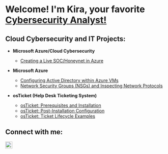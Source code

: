 <h1>Welcome! I'm Kira, your favorite <a href="https://linkedin.com/in/shakiramcdonald">Cybersecurity Analyst!</a></h1>

<h2> Cloud Cybersecurity and IT Projects:</h2>

- <b>Microsoft Azure/Cloud Cybersecurity</b>
  - [Creating a Live SOC/Honeynet in Azure](https://github.com/ShaKiraMcDonald/Azure-SOC)

- <b>Microsoft Azure</b>
  - [Configuring Active Directory within Azure VMs](https://github.com/shakiramcdonald/configure-ad)
  - [Network Security Groups (NSGs) and Inspecting Network Protocols](https://github.com/shakiramcdonald/azure-network-protocols)

- <b>osTicket (Help Desk Ticketing System)</b>
  - [osTicket: Prerequisites and Installation](https://github.com/shakiramcdonald/osticket-prereqs)
  - [osTicket: Post-Installation Configuration](https://github.com/shakiramcdonald/post-install-config)
  - [osTicket: Ticket Lifecycle Examples](https://github.com/shakiramcdonald/ticket-lifecycle)
<h2>Connect with me:</h2>


[<img align="left" alt="shakiramcdonald | LinkedIn" width="22px" src="https://cdn.jsdelivr.net/npm/simple-icons@v3/icons/linkedin.svg" />][linkedin]


[linkedin]: https://linkedin.com/in/shakiramcdonald
